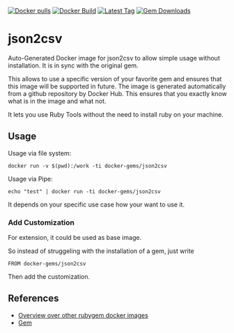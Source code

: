 [![Docker pulls](https://img.shields.io/docker/pulls/rubygem/json2csv.svg)](https://hub.docker.com/r/rubygem/json2csv/)
[![Docker Build](https://img.shields.io/docker/automated/rubygem/json2csv.svg)](https://hub.docker.com/r/rubygem/json2csv/)
[![Latest Tag](https://img.shields.io/github/tag/docker-rubygem/json2csv.svg)](https://hub.docker.com/r/rubygem/json2csv/)
[![Gem Downloads](https://img.shields.io/gem/dt/json2csv.svg)](https://rubygems.org/gems/json2csv/)
# json2csv

Auto-Generated Docker image for json2csv to allow simple usage without installation.
It is in sync with the original gem.

This allows to use a specific version of your favorite gem and ensures that this image will be supported in future.
The image is generated automatically from a github repository by Docker Hub.
This ensures that you exactly know what is in the image and what not.

It lets you use Ruby Tools without the need to install ruby on your machine.

## Usage

Usage via file system:

`docker run -v $(pwd):/work -ti docker-gems/json2csv`

Usage via Pipe:

`echo "test" | docker run -ti docker-gems/json2csv`

It depends on your specific use case how your want to use it.

### Add Customization

For extension, it could be used as base image.

So instead of struggeling with the installation of a gem, just write

`FROM docker-gems/json2csv`

Then add the customization.

## References

 - [Overview over other rubygem docker images](https://github.com/thinkbot/docker-rubygem)
 - [Gem](https://rubygems.org/gems/json2csv/)
